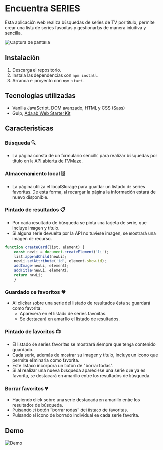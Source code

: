 # Encuentra SERIES

Esta aplicación web realiza búsquedas de series de TV por título, permite crear una lista de series favoritas y gestionarlas de manera intuitiva y sencilla.    

![Captura de pantalla](https://github.com/mariaozamiz/encuentra-series-js/blob/master/src/images/captura_pantalla_encuentra_series.png)


## Instalación

1. Descarga el repositorio.
2. Instala las dependencias con ```npm install```.
3. Arranca el proyecto con ```npm start```.


## Tecnologías utilizadas

- Vanilla JavaScript, DOM avanzado, HTML y CSS (Sass)
- Gulp, [Adalab Web Starter Kit](https://github.com/Adalab/adalab-web-starter-kit)


## Características

### Búsqueda 🔍

- La página consta de un formulario sencillo para realizar búsquedas por título en la [API abierta de TVMaze](https://www.tvmaze.com/api).
  
### Almacenamiento local 🗄️

- La página utiliza el localStorage para guardar un listado de series favoritas. De esta forma, al recargar la página la información estará de nuevo disponible.
  
### Pintado de resultados 📋

- Por cada resultado de búsqueda se pinta una tarjeta de serie, que incluye imagen y título.
- Si alguna serie devuelta por la API no tuviese imagen, se mostrará una imagen de recurso.

```javascript
function createCard(list, element) {
    const newLi = document.createElement('li');
    list.appendChild(newLi);
    newLi.setAttribute('id', element.show.id);
    addImage(newLi, element);
    addTitle(newLi, element);
    return newLi;
    }
```

### Guardado de favoritos ❤️

- Al clickar sobre una serie del listado de resultados ésta se guardará como favorita:
    - Aparecerá en el listado de series favoritas.
    - Se destacará en amarillo el listado de resultados.
  
### Pintado de favoritos 📺

- El listado de series favoritas se mostrará siempre que tenga contenido guardado.
- Cada serie, además de mostrar su imagen y título, incluye un icono que permite eliminarla como favorita.
- Este listado incorpora un botón de "borrar todas".
- Si al realizar una nueva búsqueda apareciese una serie que ya es favorita, se destacará en amarillo entre los resultados de búsqueda.

### Borrar favoritos 💔

- Haciendo click sobre una serie destacada en amarillo entre los resultados de búsqueda. 
- Pulsando el botón "borrar todas" del listado de favoritas.
- Pulsando el icono de borrado individual en cada serie favorita.


## Demo

![Demo](https://github.com/mariaozamiz/encuentra-series-js/blob/master/src/images/encuentra_series_demo.gif)